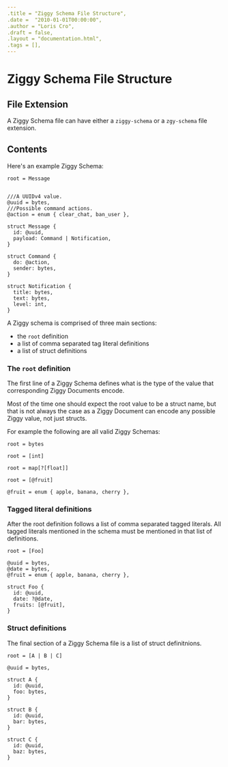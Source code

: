 ```yaml
---
.title = "Ziggy Schema File Structure",
.date =  "2010-01-01T00:00:00",
.author = "Loris Cro",
.draft = false,
.layout = "documentation.html",
.tags = [],
---
```

# Ziggy Schema File Structure

## File Extension
A Ziggy Schema file can have either a `ziggy-schema` or a `zgy-schema` file extension.

## Contents
Here's an example Ziggy Schema:

```ziggy-schema
root = Message


///A UUIDv4 value.
@uuid = bytes,
///Possible command actions.
@action = enum { clear_chat, ban_user },

struct Message {
  id: @uuid,
  payload: Command | Notification,
}

struct Command {
  do: @action,
  sender: bytes,
}

struct Notification {
  title: bytes,
  text: bytes,
  level: int,
}
```

A Ziggy schema is comprised of three main sections:

- the `root` definition
- a list of comma separated tag literal definitions
- a list of struct definitions

### The `root` definition
The first line of a Ziggy Schema defines what is the type of the value that corresponding Ziggy Documents encode. 

Most of the time one should expect the root value to be a struct name, but that is not always the case as a Ziggy Document can encode any possible Ziggy value, not just structs.

For example the following are all valid Ziggy Schemas:

```ziggy-schema
root = bytes
```

```ziggy-schema
root = [int]
```

```ziggy-schema
root = map[?[float]]
```

```ziggy-schema
root = [@fruit]

@fruit = enum { apple, banana, cherry },
```

### Tagged literal definitions

After the root definition follows a list of comma separated tagged literals. All tagged literals mentioned in the schema must be mentioned in that list of definitions.

```ziggy-schema
root = [Foo]

@uuid = bytes,
@date = bytes,
@fruit = enum { apple, banana, cherry },

struct Foo {
  id: @uuid,
  date: ?@date,
  fruits: [@fruit],
}
```

### Struct definitions

The final section of a Ziggy Schema file is a list of struct definitnions.


```ziggy-schema
root = [A | B | C]

@uuid = bytes,

struct A {
  id: @uuid,
  foo: bytes,
}

struct B {
  id: @uuid,
  bar: bytes,
}

struct C {
  id: @uuid,
  baz: bytes,
}
```

